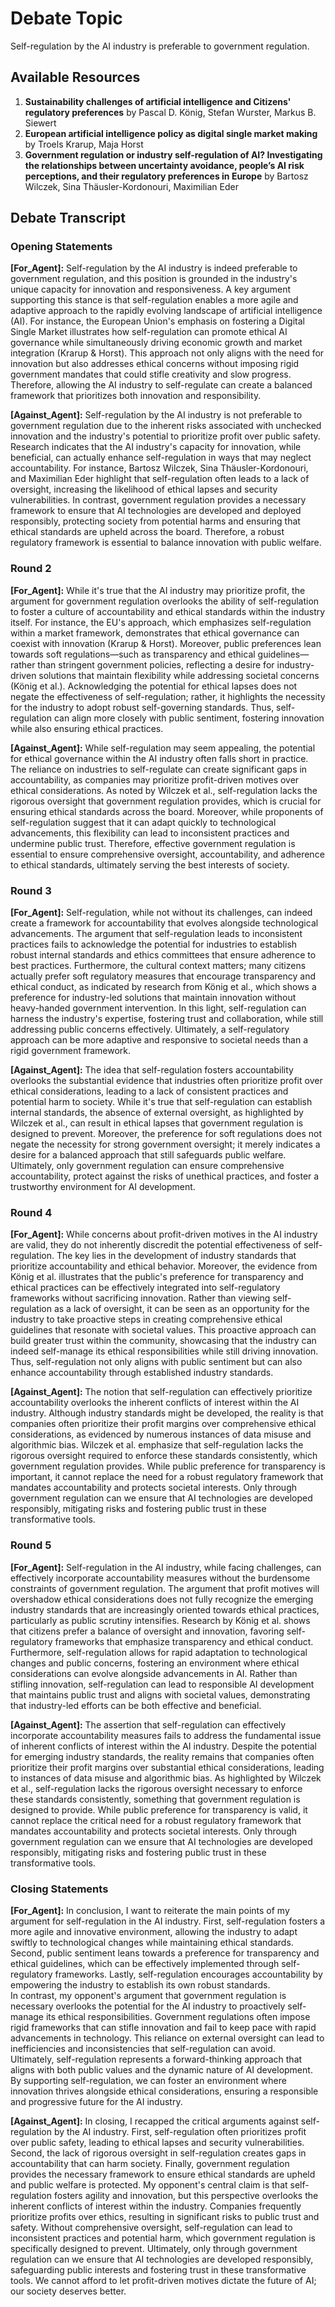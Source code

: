 # Debate Topic
Self-regulation by the AI industry is preferable to government regulation.

## Available Resources
1. **Sustainability challenges of artificial intelligence and Citizens' regulatory preferences** by Pascal D. König, Stefan Wurster, Markus B. Siewert
2. **European artificial intelligence policy as digital single market making** by Troels Krarup, Maja Horst
3. **Government regulation or industry self-regulation of AI? Investigating the relationships between uncertainty avoidance, people’s AI risk perceptions, and their regulatory preferences in Europe** by Bartosz Wilczek, Sina Thäusler-Kordonouri, Maximilian Eder

## Debate Transcript

### Opening Statements

**[For_Agent]:** Self-regulation by the AI industry is indeed preferable to government regulation, and this position is grounded in the industry's unique capacity for innovation and responsiveness. A key argument supporting this stance is that self-regulation enables a more agile and adaptive approach to the rapidly evolving landscape of artificial intelligence (AI). For instance, the European Union's emphasis on fostering a Digital Single Market illustrates how self-regulation can promote ethical AI governance while simultaneously driving economic growth and market integration (Krarup & Horst). This approach not only aligns with the need for innovation but also addresses ethical concerns without imposing rigid government mandates that could stifle creativity and slow progress. Therefore, allowing the AI industry to self-regulate can create a balanced framework that prioritizes both innovation and responsibility.

**[Against_Agent]:** Self-regulation by the AI industry is not preferable to government regulation due to the inherent risks associated with unchecked innovation and the industry's potential to prioritize profit over public safety. Research indicates that the AI industry's capacity for innovation, while beneficial, can actually enhance self-regulation in ways that may neglect accountability. For instance, Bartosz Wilczek, Sina Thäusler-Kordonouri, and Maximilian Eder highlight that self-regulation often leads to a lack of oversight, increasing the likelihood of ethical lapses and security vulnerabilities. In contrast, government regulation provides a necessary framework to ensure that AI technologies are developed and deployed responsibly, protecting society from potential harms and ensuring that ethical standards are upheld across the board. Therefore, a robust regulatory framework is essential to balance innovation with public welfare.

### Round 2

**[For_Agent]:** While it's true that the AI industry may prioritize profit, the argument for government regulation overlooks the ability of self-regulation to foster a culture of accountability and ethical standards within the industry itself. For instance, the EU's approach, which emphasizes self-regulation within a market framework, demonstrates that ethical governance can coexist with innovation (Krarup & Horst). Moreover, public preferences lean towards soft regulations—such as transparency and ethical guidelines—rather than stringent government policies, reflecting a desire for industry-driven solutions that maintain flexibility while addressing societal concerns (König et al.). Acknowledging the potential for ethical lapses does not negate the effectiveness of self-regulation; rather, it highlights the necessity for the industry to adopt robust self-governing standards. Thus, self-regulation can align more closely with public sentiment, fostering innovation while also ensuring ethical practices.

**[Against_Agent]:** While self-regulation may seem appealing, the potential for ethical governance within the AI industry often falls short in practice. The reliance on industries to self-regulate can create significant gaps in accountability, as companies may prioritize profit-driven motives over ethical considerations. As noted by Wilczek et al., self-regulation lacks the rigorous oversight that government regulation provides, which is crucial for ensuring ethical standards across the board. Moreover, while proponents of self-regulation suggest that it can adapt quickly to technological advancements, this flexibility can lead to inconsistent practices and undermine public trust. Therefore, effective government regulation is essential to ensure comprehensive oversight, accountability, and adherence to ethical standards, ultimately serving the best interests of society.

### Round 3

**[For_Agent]:** Self-regulation, while not without its challenges, can indeed create a framework for accountability that evolves alongside technological advancements. The argument that self-regulation leads to inconsistent practices fails to acknowledge the potential for industries to establish robust internal standards and ethics committees that ensure adherence to best practices. Furthermore, the cultural context matters; many citizens actually prefer soft regulatory measures that encourage transparency and ethical conduct, as indicated by research from König et al., which shows a preference for industry-led solutions that maintain innovation without heavy-handed government intervention. In this light, self-regulation can harness the industry's expertise, fostering trust and collaboration, while still addressing public concerns effectively. Ultimately, a self-regulatory approach can be more adaptive and responsive to societal needs than a rigid government framework.

**[Against_Agent]:** The idea that self-regulation fosters accountability overlooks the substantial evidence that industries often prioritize profit over ethical considerations, leading to a lack of consistent practices and potential harm to society. While it's true that self-regulation can establish internal standards, the absence of external oversight, as highlighted by Wilczek et al., can result in ethical lapses that government regulation is designed to prevent. Moreover, the preference for soft regulations does not negate the necessity for strong government oversight; it merely indicates a desire for a balanced approach that still safeguards public welfare. Ultimately, only government regulation can ensure comprehensive accountability, protect against the risks of unethical practices, and foster a trustworthy environment for AI development.

### Round 4

**[For_Agent]:** While concerns about profit-driven motives in the AI industry are valid, they do not inherently discredit the potential effectiveness of self-regulation. The key lies in the development of industry standards that prioritize accountability and ethical behavior. Moreover, the evidence from König et al. illustrates that the public's preference for transparency and ethical practices can be effectively integrated into self-regulatory frameworks without sacrificing innovation. Rather than viewing self-regulation as a lack of oversight, it can be seen as an opportunity for the industry to take proactive steps in creating comprehensive ethical guidelines that resonate with societal values. This proactive approach can build greater trust within the community, showcasing that the industry can indeed self-manage its ethical responsibilities while still driving innovation. Thus, self-regulation not only aligns with public sentiment but can also enhance accountability through established industry standards.

**[Against_Agent]:** The notion that self-regulation can effectively prioritize accountability overlooks the inherent conflicts of interest within the AI industry. Although industry standards might be developed, the reality is that companies often prioritize their profit margins over comprehensive ethical considerations, as evidenced by numerous instances of data misuse and algorithmic bias. Wilczek et al. emphasize that self-regulation lacks the rigorous oversight required to enforce these standards consistently, which government regulation provides. While public preference for transparency is important, it cannot replace the need for a robust regulatory framework that mandates accountability and protects societal interests. Only through government regulation can we ensure that AI technologies are developed responsibly, mitigating risks and fostering public trust in these transformative tools.

### Round 5

**[For_Agent]:** Self-regulation in the AI industry, while facing challenges, can effectively incorporate accountability measures without the burdensome constraints of government regulation. The argument that profit motives will overshadow ethical considerations does not fully recognize the emerging industry standards that are increasingly oriented towards ethical practices, particularly as public scrutiny intensifies. Research by König et al. shows that citizens prefer a balance of oversight and innovation, favoring self-regulatory frameworks that emphasize transparency and ethical conduct. Furthermore, self-regulation allows for rapid adaptation to technological changes and public concerns, fostering an environment where ethical considerations can evolve alongside advancements in AI. Rather than stifling innovation, self-regulation can lead to responsible AI development that maintains public trust and aligns with societal values, demonstrating that industry-led efforts can be both effective and beneficial.

**[Against_Agent]:** The assertion that self-regulation can effectively incorporate accountability measures fails to address the fundamental issue of inherent conflicts of interest within the AI industry. Despite the potential for emerging industry standards, the reality remains that companies often prioritize their profit margins over substantial ethical considerations, leading to instances of data misuse and algorithmic bias. As highlighted by Wilczek et al., self-regulation lacks the rigorous oversight necessary to enforce these standards consistently, something that government regulation is designed to provide. While public preference for transparency is valid, it cannot replace the critical need for a robust regulatory framework that mandates accountability and protects societal interests. Only through government regulation can we ensure that AI technologies are developed responsibly, mitigating risks and fostering public trust in these transformative tools.

### Closing Statements

**[For_Agent]:** In conclusion, I want to reiterate the main points of my argument for self-regulation in the AI industry. First, self-regulation fosters a more agile and innovative environment, allowing the industry to adapt swiftly to technological changes while maintaining ethical standards. Second, public sentiment leans towards a preference for transparency and ethical guidelines, which can be effectively implemented through self-regulatory frameworks. Lastly, self-regulation encourages accountability by empowering the industry to establish its own robust standards.  
In contrast, my opponent's argument that government regulation is necessary overlooks the potential for the AI industry to proactively self-manage its ethical responsibilities. Government regulations often impose rigid frameworks that can stifle innovation and fail to keep pace with rapid advancements in technology. This reliance on external oversight can lead to inefficiencies and inconsistencies that self-regulation can avoid.  
Ultimately, self-regulation represents a forward-thinking approach that aligns with both public values and the dynamic nature of AI development. By supporting self-regulation, we can foster an environment where innovation thrives alongside ethical considerations, ensuring a responsible and progressive future for the AI industry.

**[Against_Agent]:** In closing, I recapped the critical arguments against self-regulation by the AI industry. First, self-regulation often prioritizes profit over public safety, leading to ethical lapses and security vulnerabilities. Second, the lack of rigorous oversight in self-regulation creates gaps in accountability that can harm society. Finally, government regulation provides the necessary framework to ensure ethical standards are upheld and public welfare is protected.
My opponent's central claim is that self-regulation fosters agility and innovation, but this perspective overlooks the inherent conflicts of interest within the industry. Companies frequently prioritize profits over ethics, resulting in significant risks to public trust and safety. Without comprehensive oversight, self-regulation can lead to inconsistent practices and potential harm, which government regulation is specifically designed to prevent.
Ultimately, only through government regulation can we ensure that AI technologies are developed responsibly, safeguarding public interests and fostering trust in these transformative tools. We cannot afford to let profit-driven motives dictate the future of AI; our society deserves better.